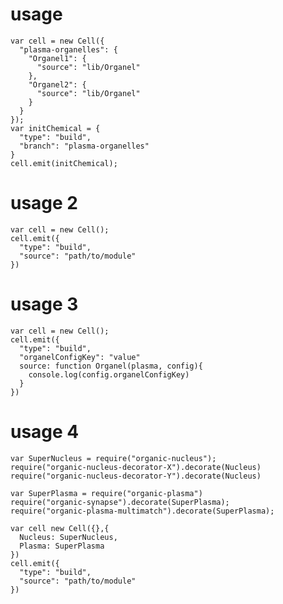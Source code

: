 # usage #

    var cell = new Cell({
      "plasma-organelles": {
        "Organel1": {
          "source": "lib/Organel"
        },
        "Organel2": {
          "source": "lib/Organel"
        }
      }
    });
    var initChemical = {
      "type": "build",
      "branch": "plasma-organelles"
    }
    cell.emit(initChemical);

# usage 2 #

    var cell = new Cell();
    cell.emit({
      "type": "build",
      "source": "path/to/module"
    })

# usage 3 #

    var cell = new Cell();
    cell.emit({
      "type": "build",
      "organelConfigKey": "value"
      source: function Organel(plasma, config){
        console.log(config.organelConfigKey)
      }
    })

# usage 4 #

    var SuperNucleus = require("organic-nucleus");
    require("organic-nucleus-decorator-X").decorate(Nucleus)
    require("organic-nucleus-decorator-Y").decorate(Nucleus)

    var SuperPlasma = require("organic-plasma")
    require("organic-synapse").decorate(SuperPlasma);
    require("organic-plasma-multimatch").decorate(SuperPlasma);

    var cell new Cell({},{
      Nucleus: SuperNucleus,
      Plasma: SuperPlasma
    })
    cell.emit({
      "type": "build",
      "source": "path/to/module"
    })